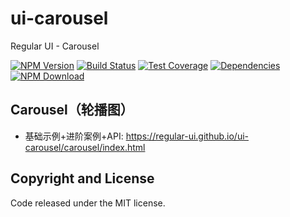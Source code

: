 # ui-carousel

Regular UI - Carousel

[![NPM Version][npm-img]][npm-url]
[![Build Status][travis-img]][travis-url]
[![Test Coverage][coveralls-img]][coveralls-url]
[![Dependencies][david-img]][david-url]
[![NPM Download][download-img]][download-url]

[npm-img]: http://img.shields.io/npm/v/rgui-ui-carousel.svg?style=flat-square
[npm-url]: http://npmjs.org/package/rgui-ui-carousel
[travis-img]: https://img.shields.io/travis/regular-ui/ui-carousel.svg?style=flat-square
[travis-url]: https://travis-ci.org/regular-ui/ui-carousel
[coveralls-img]: https://img.shields.io/coveralls/regular-ui/ui-carousel.svg?style=flat-square
[coveralls-url]: https://coveralls.io/r/regular-ui/ui-carousel
[david-img]: http://img.shields.io/david/regular-ui/ui-carousel.svg?style=flat-square
[david-url]: https://david-dm.org/regular-ui/ui-carousel
[download-img]: https://img.shields.io/npm/dm/rgui-ui-carousel.svg?style=flat-square
[download-url]: https://npmjs.org/package/rgui-ui-carousel

## Carousel（轮播图）

- 基础示例+进阶案例+API: https://regular-ui.github.io/ui-carousel/carousel/index.html

## Copyright and License

Code released under the MIT license.
